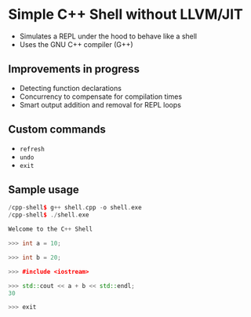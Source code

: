 # Simple C++ Shell without LLVM/JIT
- Simulates a REPL under the hood to behave like a shell
- Uses the GNU C++ compiler (G++)

## Improvements in progress
- Detecting function declarations
- Concurrency to compensate for compilation times
- Smart output addition and removal for REPL loops

## Custom commands
- `refresh`
- `undo`
- `exit`

## Sample usage
```cpp
/cpp-shell$ g++ shell.cpp -o shell.exe
/cpp-shell$ ./shell.exe

Welcome to the C++ Shell

>>> int a = 10;

>>> int b = 20;

>>> #include <iostream>

>>> std::cout << a + b << std::endl;
30

>>> exit 
```
